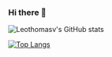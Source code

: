 ### Hi there 👋


![Leothomasv's GitHub stats](https://github-readme-stats.vercel.app/api?username=Leothomasv&show_icons=true&theme=gruvbox)


[![Top Langs](https://github-readme-stats.vercel.app/api/top-langs/?username=Leothomasv&layout=demo)](https://github.com/Leothomasv/github-readme-stats&theme=gruvbox)

